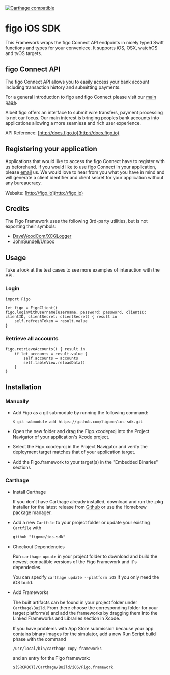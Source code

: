 

[![Carthage compatible](https://img.shields.io/badge/Carthage-compatible-4BC51D.svg?style=flat)](https://github.com/figome/ios-sdk)


# figo iOS SDK

This Framework wraps the figo Connect API endpoints in nicely typed Swift functions and types for your conveniece. It supports iOS, OSX, watchOS and tvOS targets.


## figo Connect API

The figo Connect API allows you to easily access your bank account including transaction history and submitting payments.

For a general introduction to figo and figo Connect please visit our [main page](http://figo.io).

Albeit figo offers an interface to submit wire transfers, payment processing is not our focus. Our main interest is bringing peoples bank accounts into applications allowing a more seamless and rich user experience.

API Reference: [http://docs.figo.io](http://docs.figo.io)


## Registering your application

Applications that would like to access the figo Connect have to register with us beforehand. If you would like to use figo Connect in your application, please [email](business@figo.me) us. We would love to hear from you what you have in mind and will generate a client identifier and client secret for your application without any bureaucracy.

Website: [http://figo.io](http://figo.io)


## Credits

The Figo Framework uses the following 3rd-party utilities, but is not exporting their symbols:

- [DaveWoodCom/XCGLogger](https://github.com/DaveWoodCom/XCGLogger)
- [JohnSundell/Unbox](https://github.com/JohnSundell/Unbox)


## Usage

Take a look at the test cases to see more examples of interaction with the API.

### Login
	import Figo
	
	let figo = FigoClient()
    figo.loginWithUsername(username, password: password, clientID: clientID, clientSecret: clientSecret) { result in
        self.refreshToken = result.value
    }

### Retrieve all accounts
    figo.retrieveAccounts() { result in
        if let accounts = result.value {
            self.accounts = accounts
            self.tableView.reloadData()
        }
    }

        

## Installation

### Manually

* Add Figo as a git submodule by running the following command:

	`$ git submodule add https://github.com/figome/ios-sdk.git`
* Open the new folder and drag the Figo.xcodeproj into the Project Navigator of your application's Xcode project.
* Select the Figo.xcodeproj in the Project Navigator and verify the deployment target matches that of your application target.
* Add the Figo.framework to your target(s) in the "Embedded Binaries" sections

### Carthage


* Install Carthage

	If you don't have Carthage already installed, download and run the .pkg installer for the latest release from [Github](https://github.com/Carthage/Carthage/releases) or use the Homebrew package manager.

* Add a new `Cartfile` to your project folder or update your existing `Cartfile` with

    `github "figome/ios-sdk"`

* Checkout Dependencies

	Run `carthage update` in your project folder to download and build the newest compatible versions of the Figo Framework and it's dependecies.

    You can specify `carthage update --platform iOS` if you only need the iOS build.

* Add Frameworks

    The built artifacts can be found in your project folder under `Carthage\Build`. From there choose the corresponding folder for your target platform(s) and add the frameworks by dragging them into the Linked Frameworks and Libraries section in Xcode.

    If you have problems with App Store submission because your app contains binary images for the simulator, add a new Run Script build phase with the command
    
    `/usr/local/bin/carthage copy-frameworks`
    
    and an entry for the Figo framework:
    
    `$(SRCROOT)/Carthage/Build/iOS/Figo.framework`






